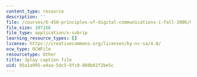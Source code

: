 ```yaml
---
content_type: resource
description: ''
file: /courses/6-450-principles-of-digital-communications-i-fall-2006/95a1a995a4aa5dc58fc9860b01f2be5c_KXFF8m4uGDc.vtt
file_size: 107166
file_type: application/x-subrip
learning_resource_types: []
license: https://creativecommons.org/licenses/by-nc-sa/4.0/
ocw_type: OCWFile
resourcetype: Other
title: 3play caption file
uid: 95a1a995-a4aa-5dc5-8fc9-860b01f2be5c
---
```

